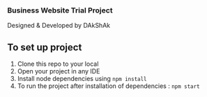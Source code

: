 ### Business Website Trial Project

Designed & Developed by DAkShAk

## To set up project

1. Clone this repo to your local
2. Open your project in any IDE
3. Install node dependencies using `npm install`
4. To run the project after installation of dependencies :
   `npm start`
